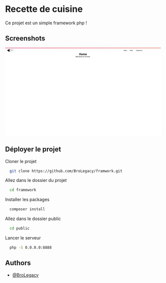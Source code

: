 
# Recette de cuisine

Ce projet est un simple framework php !


## Screenshots

<img src="public/assets/screenshot.png">


## Déployer le projet

Cloner le projet

```bash
  git clone https://github.com/BroLegacy/framwork.git
```

Allez dans le dossier du projet

```bash
  cd framework
```

Installer les packages

```bash
  composer install
```

Allez dans le dossier public

```bash
  cd public
```

Lancer le serveur

```bash
  php -S 0.0.0.0:8888
```
## Authors

- [@BroLegacy](https://github.com/BroLegacy)

